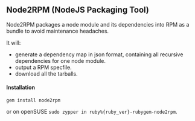 ## Node2RPM (NodeJS Packaging Tool)

Node2RPM packages a node module and its dependencies into RPM as a bundle to avoid maintenance headaches.

It will:

* generate a dependency map in json format, containing all recursive dependencies for one node module.
* output a RPM specfile.
* download all the tarballs.

#### Installation

`gem install node2rpm`

or on openSUSE `sudo zypper in ruby%{ruby_ver}-rubygem-node2rpm`.
